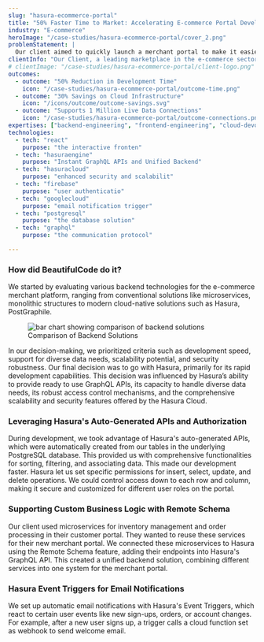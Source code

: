 ```yaml
---
slug: "hasura-ecommerce-portal"
title: "50% Faster Time to Market: Accelerating E-commerce Portal Development with Hasura"
industry: "E-commerce"
heroImage: "/case-studies/hasura-ecommerce-portal/cover_2.png"
problemStatement: |
  Our client aimed to quickly launch a merchant portal to make it easier for merchants to sell their products online and to stay competitive. The two main challenges involved speeding up the app's development for a quick market launch, and creating a wide range of APIs that work well for both web and mobile versions, addressing different data needs.
clientInfo: "Our Client, a leading marketplace in the e-commerce sector, offers extensive product range and focuses on digital innovation to enhance the online customer experience."
# clientImage: "/case-studies/hasura-ecommerce-portal/client-logo.png"
outcomes:
  - outcome: "50% Reduction in Development Time"
    icon: "/case-studies/hasura-ecommerce-portal/outcome-time.png"
  - outcome: "30% Savings on Cloud Infrastructure"
    icon: "/icons/outcome/outcome-savings.svg"
  - outcome: "Supports 1 Million Live Data Connections"
    icon: "/case-studies/hasura-ecommerce-portal/outcome-connections.png"
expertises: ["backend-engineering", "frontend-engineering", "cloud-devops"]
technologies:
  - tech: "react"
    purpose: "the interactive fronten"
  - tech: "hasuraengine"
    purpose: "Instant GraphQL APIs and Unified Backend"
  - tech: "hasuracloud"
    purpose: "enhanced security and scalabilit"
  - tech: "firebase"
    purpose: "user authenticatio"
  - tech: "googlecloud"
    purpose: "email notification trigger"
  - tech: "postgresql"
    purpose: "the database solution"
  - tech: "graphql"
    purpose: "the communication protocol"

---
```




### How did BeautifulCode do it?

We started by evaluating various backend technologies for the e-commerce merchant platform, ranging from conventional solutions like microservices, monolithic structures to modern cloud-native solutions such as Hasura, PostGraphile.


<figure>
  <img src="/case-studies/hasura-ecommerce-portal/comparison_of_backend_solutions.png" alt="bar chart showing comparison of backend solutions" />
  <figcaption>
    Comparison of Backend Solutions
  </figcaption>
</figure>

In our decision-making, we prioritized criteria such as development speed, support for diverse data needs, scalability potential, and security robustness. Our final decision was to go with Hasura, primarily for its rapid development capabilities. This decision was influenced by Hasura’s ability to provide ready to use GraphQL APIs, its capacity to handle diverse data needs, its robust access control mechanisms, and the comprehensive scalability and security features offered by the Hasura Cloud.


### Leveraging Hasura's Auto-Generated APIs and Authorization

During development, we took advantage of Hasura's auto-generated APIs, which were automatically created from our tables in the underlying PostgreSQL database. This provided us with comprehensive functionalities for sorting, filtering, and associating data. This made our development faster. Hasura let us set specific permissions for insert, select, update, and delete operations. We could control access down to each row and column, making it secure and customized for different user roles on the portal.


### Supporting Custom Business Logic with Remote Schema

Our client used microservices for inventory management and order processing in their customer portal. They wanted to reuse these services for their new merchant portal. We connected these microservices to Hasura using the Remote Schema feature, adding their endpoints into Hasura's GraphQL API. This created a unified backend solution, combining different services into one system for the merchant portal.

### Hasura Event Triggers for Email Notifications

We set up automatic email notifications with Hasura's Event Triggers, which react to certain user events like new sign-ups, orders, or account changes. For example, after a new user signs up, a trigger calls a cloud function set as webhook to send welcome email.








